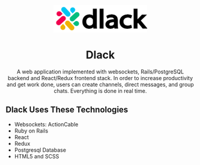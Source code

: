 <p align="center"><a target="_blank" href="https://dlack.herokuapp.com/#/"><img src="./app/assets/images/dlacklogo.png" width=250px/></a></p>

<h1 align="center">Dlack</h1>

<p align="center">A web application implemented with websockets, Rails/PostgreSQL backend and React/Redux frontend stack. In order to increase productivity and get work done, users can create channels, direct messages, and group chats. Everything is done in real time.</p>

## Dlack Uses These Technologies

- Websockets: ActionCable
- Ruby on Rails
- React
- Redux
- Postgresql Database
- HTML5 and SCSS
